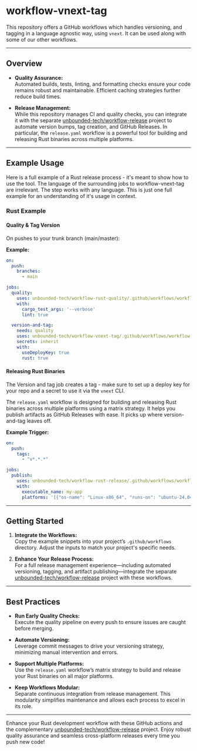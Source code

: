 # workflow-vnext-tag

This repository offers a GitHub workflows which handles versioning, and tagging in a language agnostic way, using `vnext`. It can be used along with some of our other workflows.

---

## Overview

- **Quality Assurance:**  
  Automated builds, tests, linting, and formatting checks ensure your code remains robust and maintainable. Efficient caching strategies further reduce build times.

- **Release Management:**  
  While this repository manages CI and quality checks, you can integrate it with the separate [unbounded-tech/workflow-release](https://github.com/unbounded-tech/workflow-release) project to automate version bumps, tag creation, and GitHub Releases. In particular, the `release.yaml` workflow is a powerful tool for building and releasing Rust binaries across multiple platforms.

---

## Example Usage

Here is a full example of a Rust release process - it's meant to show how to use the tool. The language of the surrounding jobs to workflow-vnext-tag are irrelevant. The step works with any language. This is just one full example for an understanding of it's usage in context.

### Rust Example

#### Quality & Tag Version

On pushes to your trunk branch (main/master):

**Example:**
```yaml
on:
  push:
    branches:
      - main

jobs:
  quality:
    uses: unbounded-tech/workflow-rust-quality/.github/workflows/workflow.yaml@main
    with:
      cargo_test_args: '--verbose'
      lint: true

  version-and-tag:
    needs: quality
    uses: unbounded-tech/workflow-vnext-tag/.github/workflows/workflow.yaml@main
    secrets: inherit
    with:
      useDeployKey: true
      rust: true
```

#### Releasing Rust Binaries

The Version and tag job creates a tag - make sure to set up a deploy key for your repo and a secret to use it via the `vnext` CLI.

The `release.yaml` workflow is designed for building and releasing Rust binaries across multiple platforms using a matrix strategy. It helps you publish artifacts as GitHub Releases with ease. It picks up where version-and-tag leaves off.

**Example Trigger:**
```yaml
on:
  push:
    tags:
      - "v*.*.*"

jobs:
  publish:
    uses: unbounded-tech/workflow-rust-release/.github/workflows/workflow.yaml@main
    with:
      executable_name: my-app
      platforms: '[{"os-name": "Linux-x86_64", "runs-on": "ubuntu-24.04", "target": "x86_64-unknown-linux-musl"}]'
```

---

## Getting Started

1. **Integrate the Workflows:**  
   Copy the example snippets into your project’s `.github/workflows` directory. Adjust the inputs to match your project's specific needs.

2. **Enhance Your Release Process:**  
   For a full release management experience—including automated versioning, tagging, and artifact publishing—integrate the separate [unbounded-tech/workflow-release](https://github.com/unbounded-tech/workflow-release) project with these workflows.

---

## Best Practices

- **Run Early Quality Checks:**  
  Execute the quality pipeline on every push to ensure issues are caught before merging.

- **Automate Versioning:**  
  Leverage commit messages to drive your versioning strategy, minimizing manual intervention and errors.

- **Support Multiple Platforms:**  
  Use the `release.yaml` workflow’s matrix strategy to build and release your Rust binaries on all major platforms.

- **Keep Workflows Modular:**  
  Separate continuous integration from release management. This modularity simplifies maintenance and allows each process to excel in its role.

---

Enhance your Rust development workflow with these GitHub actions and the complementary [unbounded-tech/workflow-release](https://github.com/unbounded-tech/workflow-release) project. Enjoy robust quality assurance and seamless cross-platform releases every time you push new code!
